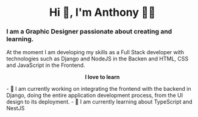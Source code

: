 <h1 align='center'> Hi 👋, I'm Anthony 👩‍💻 </h1>
<h3>I am a <b>Graphic Designer</b> passionate about creating and learning.</h3>

<p>
At the moment I am developing my skills as a Full Stack developer with technologies such as Django and NodeJS in the Backen and HTML, CSS and JavaScript in the Frontend.
</p>
<p align='center'><b>I love to learn</b></p>
<p>
- 🔭 I am currently working on integrating the frontend with the backend in Django, doing the entire application development process, from the UI design to its deployment.
- 🌱 I am currently learning about TypeScript and NestJS
</p>
<!--
**TonyLuque/TonyLuque** is a ✨ _special_ ✨ repository because its `README.md` (this file) appears on your GitHub profile.

Here are some ideas to get you started:

- 🔭 I’m currently working on ...
- 🌱 I’m currently learning ...
- 👯 I’m looking to collaborate on ...
- 🤔 I’m looking for help with ...
- 💬 Ask me about ...
- 📫 How to reach me: ...
- 😄 Pronouns: ...
- ⚡ Fun fact: ...
-->
